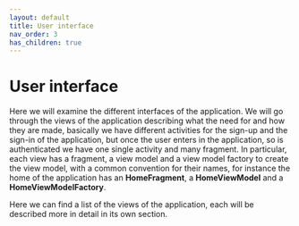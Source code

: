 ```yaml
---
layout: default
title: User interface
nav_order: 3
has_children: true
---
```

#  User interface

Here we will examine the different interfaces of the application. We will go through the views of the application describing what the need for and how they are made, basically we have different activities for the sign-up and the sign-in of the application, but once the user enters in the application, so is authenticated we have one single activity and many fragment. In particular, each view has a fragment, a view model and a view model factory to create the view model, with a common convention for their names, for instance the home of the application has an **HomeFragment**, a **HomeViewModel** and a **HomeViewModelFactory**.

Here we can find a list of the views of the application, each will be described more in detail in its own section.
